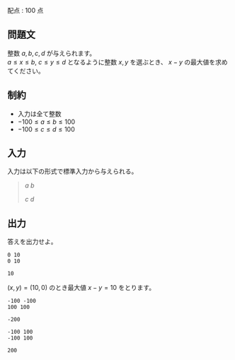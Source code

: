配点 : $100$ 点

## 問題文

整数 $a, b, c, d$ が与えられます。<br>
$a \leq x \leq b,\ c \leq y \leq d$ となるように整数 $x, y$ を選ぶとき、 $x - y$ の最大値を求めてください。

## 制約

- 入力は全て整数
- $-100 \leq a \leq b \leq 100$
- $-100 \leq c \leq d \leq 100$

## 入力

入力は以下の形式で標準入力から与えられる。

> $a$ $b$
> 
> $c$ $d$

## 出力

答えを出力せよ。

```input1
0 10
0 10
```

```output1
10
```

$(x, y) = (10, 0)$ のとき最大値 $x - y = 10$ をとります。

```input2
-100 -100
100 100
```

```output2
-200
```

```input3
-100 100
-100 100
```

```output3
200
```
